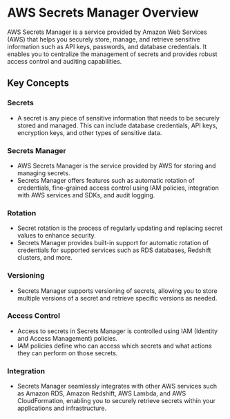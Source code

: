 # AWS Secrets Manager Overview

AWS Secrets Manager is a service provided by Amazon Web Services (AWS) that helps you securely store, manage, and retrieve sensitive information such as API keys, passwords, and database credentials. It enables you to centralize the management of secrets and provides robust access control and auditing capabilities.

## Key Concepts

### Secrets

- A secret is any piece of sensitive information that needs to be securely stored and managed. This can include database credentials, API keys, encryption keys, and other types of sensitive data.

### Secrets Manager

- AWS Secrets Manager is the service provided by AWS for storing and managing secrets.
- Secrets Manager offers features such as automatic rotation of credentials, fine-grained access control using IAM policies, integration with AWS services and SDKs, and audit logging.

### Rotation

- Secret rotation is the process of regularly updating and replacing secret values to enhance security.
- Secrets Manager provides built-in support for automatic rotation of credentials for supported services such as RDS databases, Redshift clusters, and more.

### Versioning

- Secrets Manager supports versioning of secrets, allowing you to store multiple versions of a secret and retrieve specific versions as needed.

### Access Control

- Access to secrets in Secrets Manager is controlled using IAM (Identity and Access Management) policies.
- IAM policies define who can access which secrets and what actions they can perform on those secrets.

### Integration

- Secrets Manager seamlessly integrates with other AWS services such as Amazon RDS, Amazon Redshift, AWS Lambda, and AWS CloudFormation, enabling you to securely retrieve secrets within your applications and infrastructure.
